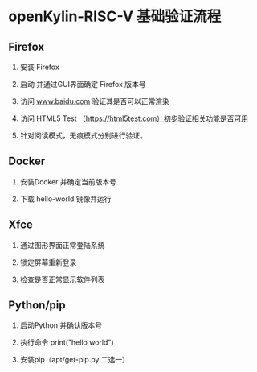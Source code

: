 # openKylin-RISC-V 基础验证流程

## Firefox

1. 安装 Firefox

2. 启动 并通过GUI界面确定 Firefox 版本号

3. 访问 www.baidu.com 验证其是否可以正常渲染

4. 访问 HTML5 Test （https://html5test.com）初步验证相关功能是否可用

5. 针对阅读模式，无痕模式分别进行验证。


## Docker

1. 安装Docker 并确定当前版本号

2. 下载 hello-world 镜像并运行

## Xfce

1. 通过图形界面正常登陆系统

2. 锁定屏幕重新登录

3. 检查是否正常显示软件列表


## Python/pip

1. 启动Python 并确认版本号

2. 执行命令 print("hello world")

3. 安装pip（apt/get-pip.py 二选一）

